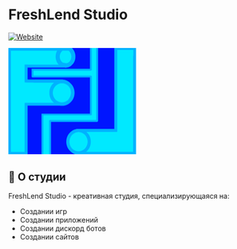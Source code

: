 # FreshLend Studio

[![Website](https://img.shields.io/badge/Visit-Website-FF1B2D?style=for-the-badge&logo=opera-gx)](https://freshlend.github.io)

<p><img src="data/images/favicon.png" alt="FreshLend Studio Logo" width="256"></p>

## 🚀 О студии

FreshLend Studio - креативная студия, специализирующаяся на:
- Создании игр
- Создании приложений
- Создании дискорд ботов
- Создании сайтов
